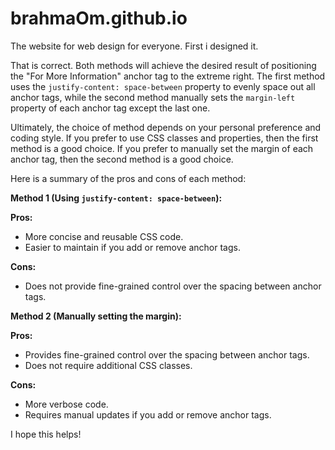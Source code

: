 # brahmaOm.github.io
The website for web design for everyone.
First i designed it.

That is correct. Both methods will achieve the desired result of positioning the "For More Information" anchor tag to the extreme right. The first method uses the `justify-content: space-between` property to evenly space out all anchor tags, while the second method manually sets the `margin-left` property of each anchor tag except the last one.

Ultimately, the choice of method depends on your personal preference and coding style. If you prefer to use CSS classes and properties, then the first method is a good choice. If you prefer to manually set the margin of each anchor tag, then the second method is a good choice.

Here is a summary of the pros and cons of each method:

**Method 1 (Using `justify-content: space-between`):**

**Pros:**

* More concise and reusable CSS code.
* Easier to maintain if you add or remove anchor tags.

**Cons:**

* Does not provide fine-grained control over the spacing between anchor tags.

**Method 2 (Manually setting the margin):**

**Pros:**

* Provides fine-grained control over the spacing between anchor tags.
* Does not require additional CSS classes.

**Cons:**

* More verbose code.
* Requires manual updates if you add or remove anchor tags.

I hope this helps!
